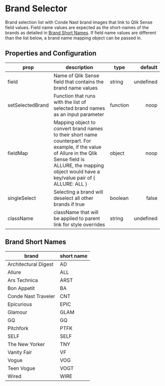 # Brand Selector

Brand selection list with Conde Nast brand images that link to Qlik Sense field values.
Field name values are expected as the short-names of the brands as detailed in [Brand Short Names](./#brandshortnames).
If field name values are different than the list below, a brand name mapping object can be passed in.

## Properties and Configuration

| prop             | description                                                                                                                                                                                                     | type     |   default |
| ---------------- | --------------------------------------------------------------------------------------------------------------------------------------------------------------------------------------------------------------- | -------- | --------: |
| field            | Name of Qlik Sense field that contains the brand name values                                                                                                                                                    | string   | undefined |
| setSelectedBrand | Function that runs with the list of selected brand names as an input parameter                                                                                                                                  | function |      noop |
| fieldMap         | Mapping object to convert brand names to their short name counterpart. For example, if the value of Allure in the Qlik Sense field is ALLURE, the mapping object would have a key/value pair of { ALLURE: ALL } | object   |      noop |
| singleSelect     | Selecting a brand will deselect all other brands if true                                                                                                                                                        | boolean  |     false |
| className        | className that will be applied to parent link for style overrides                                                                                                                                               | string   | undefined |

## Brand Short Names

| brand                | short name |
| -------------------- | ---------- |
| Architectural Digest | AD         |
| Allure               | ALL        |
| Ars Technica         | ARST       |
| Bon Appetit          | BA         |
| Conde Nast Traveler  | CNT        |
| Epicurious           | EPIC       |
| Glamour              | GLAM       |
| GQ                   | GQ         |
| Pitchfork            | PTFK       |
| SELF                 | SELF       |
| The New Yorker       | TNY        |
| Vanity Fair          | VF         |
| Vogue                | VOG        |
| Teen Vogue           | VOGT       |
| Wired                | WIRE       |
